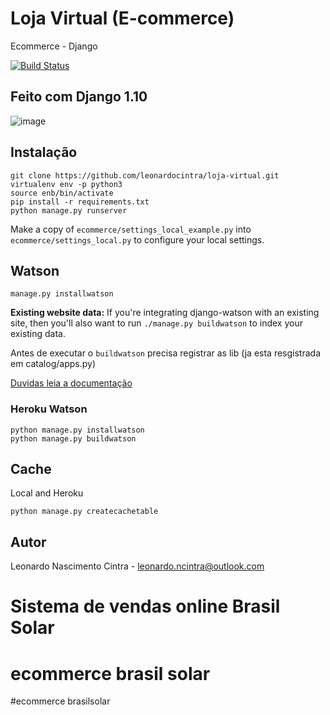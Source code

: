# Loja Virtual (E-commerce)
Ecommerce - Django

[![Build Status](https://travis-ci.org/leonardocintra/loja-virtual.svg?branch=master)](https://travis-ci.org/leonardocintra/loja-virtual)

## Feito com Django 1.10
![image](https://cloud.githubusercontent.com/assets/5832193/17952257/3ee3156e-6a3f-11e6-8add-6eeccbf68e3c.png)

## Instalação
```
git clone https://github.com/leonardocintra/loja-virtual.git
virtualenv env -p python3
source enb/bin/activate
pip install -r requirements.txt
python manage.py runserver
```

Make a copy of `ecommerce/settings_local_example.py` into `ecommerce/settings_local.py` to configure your local settings.

## Watson
```
manage.py installwatson
```

**Existing website data:** If you're integrating django-watson with an existing site, then you'll also want to run `./manage.py buildwatson` to index your existing data.

Antes de executar o `buildwatson` precisa registrar as lib (ja esta resgistrada em catalog/apps.py)

[Duvidas leia a documentação](https://github.com/etianen/django-watson/wiki)

### Heroku Watson
```
python manage.py installwatson
python manage.py buildwatson
```


## Cache

Local and Heroku
```
python manage.py createcachetable
```


## Autor
Leonardo Nascimento Cintra - leonardo.ncintra@outlook.com
# Sistema de vendas online Brasil Solar
# ecommerce brasil solar
#ecommerce brasilsolar
